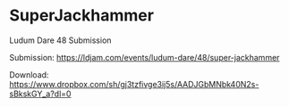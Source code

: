 # SuperJackhammer

Ludum Dare 48 Submission

Submission: https://ldjam.com/events/ludum-dare/48/super-jackhammer

Download: https://www.dropbox.com/sh/gj3tzfivge3ij5s/AADJGbMNbk40N2s-sBkskGY_a?dl=0



